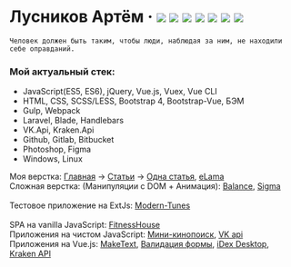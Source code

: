 # Лусников Артём &middot; [![](https://img.shields.io/badge/resume-hh-red)](https://spb.hh.ru/resume/1786c1f3ff071f524b0039ed1f506e61747256)  [![](https://img.shields.io/badge/blog-pikabu-5dbe57)](https://pikabu.ru/@OWIII)  [![](https://img.shields.io/badge/-instagram-orange)](https://www.instagram.com/owiii.dev)  [![](https://img.shields.io/badge/-twitter-00acee)](https://twitter.com/owiii_dev)  [![](https://img.shields.io/badge/-telegram-0088cc)](https://tele.click/artem_owiii)  [![](https://img.shields.io/badge/-codewars-%23952c1f)](https://www.codewars.com/users/OWIII)  [![](https://img.shields.io/badge/-codepen-%23000000)](https://codepen.io/OWIII/pens/public)
```
Человек должен быть таким, чтобы люди, наблюдая за ним, не находили себе оправданий.
```
  ### Мой актуальный стек: 
- JavaScript(ES5, ES6), jQuery, Vue.js, Vuex, Vue CLI
- HTML, CSS, SCSS/LESS, Bootstrap 4, Bootstrap-Vue, БЭМ
- Gulp, Webpack
- Laravel, Blade, Handlebars
- VK.Api, Kraken.Api
- Github, Gitlab, Bitbucket
- Photoshop, Figma
- Windows, Linux

Моя верстка: <a href="https://owiii.github.io/alltarget-site/">Главная</a> -> <a href="https://owiii.github.io/alltarget-site/articles.html">Статьи</a> -> </a><a href="https://owiii.github.io/alltarget-site/article-item.html">Одна статья</a>, </a><a href="https://owiii.github.io/eLama-build/">eLama</a></br>
Сложная верстка: (Манипуляции с DOM + Анимация): <a href="https://owiii.github.io/Balance/">Balance</a>, <a href="https://owiii.github.io/Sigma-build/">Sigma</a></br></br>
Тестовое приложение на ExtJs: <a href="https://github.com/OWIII/Modern-Tunes">Modern-Tunes</a></br></br>
SPA на vanilla JavaScript: <a href="https://github.com/OWIII/FitnessHouse">FitnessHouse</a></br>
Приложения на чистом JavaScript: <a href="https://owiii.github.io/kinopoisk-mini/index.html">Мини-кинопоиск</a>, <a href="https://owiii.github.io/handlebars/">VK api</a></br>
Приложения на Vue.js: <a href="https://owiii.github.io/make-text/">MakeText</a>, <a href="https://owiii.github.io/Second-app-VueJS/">Валидация формы</a>, <a href="https://github.com/OWIII/iDex-Desktop">iDex Desktop</a>, <a href="https://github.com/OWIII/kraken-api">Kraken API</a></br></br>



